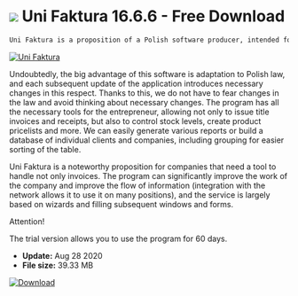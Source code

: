# ![](https://cdn.softexe.net/static/icon/b/uni-faktura-8128.png) Uni Faktura 16.6.6 - Free Download

```sh
Uni Faktura is a proposition of a Polish software producer, intended for companies and enterprises from any industry. The program is a fully sufficient tool, with the help of which we will issue not only invoices, but also fiscal receipts, we check stock levels or check whether invoice payment date has been exceeded.
```
[![Uni Faktura](https://gallery.dpcdn.pl/imgc/Tools/58878/g_-_420x350_1.5_-_x20150516135308_0.jpg)](https://softexe.net/win/business/billing/uni-faktura:hpbh.html)

Undoubtedly, the big advantage of this software is adaptation to Polish law, and each subsequent update of the application introduces necessary changes in this respect. Thanks to this, we do not have to fear changes in the law and avoid thinking about necessary changes. The program has all the necessary tools for the entrepreneur, allowing not only to issue title invoices and receipts, but also to control stock levels, create product pricelists and more. We can easily generate various reports or build a database of individual clients and companies, including grouping for easier sorting of the table.
 
 Uni Faktura is a noteworthy proposition for companies that need a tool to handle not only invoices. The program can significantly improve the work of the company and improve the flow of information (integration with the network allows it to use it on many positions), and the service is largely based on wizards and filling subsequent windows and forms.
 
 Attention!
 
 The trial version allows you to use the program for 60 days.


- **Update:** Aug 28 2020
- **File size:** 39.33 MB

[![Download](https://cdn.softexe.net/static/img/download.png)](https://softexe.net/win/business/billing/uni-faktura:hpbh.html)

